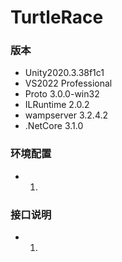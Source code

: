 # TurtleRace


### 版本
- Unity2020.3.38f1c1
- VS2022 Professional
- Proto 3.0.0-win32
- ILRuntime 2.0.2
- wampserver 3.2.4.2
- .NetCore 3.1.0

### 环境配置
- 1. 
### 接口说明

- 1. 

